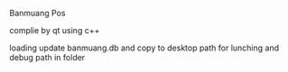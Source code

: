 Banmuang Pos 

complie by qt using c++

loading update banmuang.db and copy to desktop path for lunching and debug path in folder
